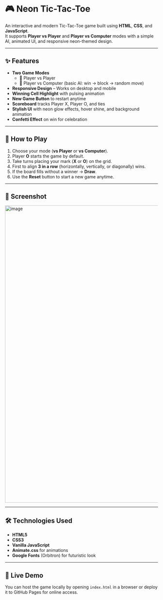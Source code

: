 # 🎮 Neon Tic-Tac-Toe

An interactive and modern Tic-Tac-Toe game built using **HTML**, **CSS**, and **JavaScript**.  
It supports **Player vs Player** and **Player vs Computer** modes with a simple AI, animated UI, and responsive neon-themed design.

---

## ✨ Features
- **Two Game Modes**
  - 👥 Player vs Player
  - 🤖 Player vs Computer (basic AI: win → block → random move)
- **Responsive Design** – Works on desktop and mobile
- **Winning Cell Highlight** with pulsing animation
- **New Game Button** to restart anytime
- **Scoreboard** tracks Player X, Player O, and ties
- **Stylish UI** with neon glow effects, hover shine, and background animation
- **Confetti Effect** on win for celebration

---

## 🎯 How to Play

1. Choose your mode (**vs Player** or **vs Computer**).
2. Player **O** starts the game by default.
3. Take turns placing your mark (**X** or **O**) on the grid.
4. First to align **3 in a row** (horizontally, vertically, or diagonally) wins.
5. If the board fills without a winner → **Draw**.
6. Use the **Reset** button to start a new game anytime.

---

## 📸 Screenshot
<img width="1265" height="978" alt="image" src="https://github.com/user-attachments/assets/5e2d64d0-a4de-40a1-95e4-33dfaaa8c35a" />


---

## 🛠 Technologies Used

- **HTML5**
- **CSS3**
- **Vanilla JavaScript**
- **Animate.css** for animations
- **Google Fonts** (Orbitron) for futuristic look

---

## 🔗 Live Demo
You can host the game locally by opening `index.html` in a browser or deploy it to GitHub Pages for online access.

